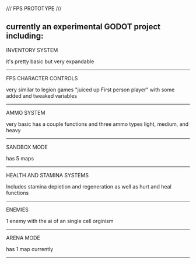 /// FPS PROTOTYPE ///

currently an experimental GODOT project including:
------------
INVENTORY SYSTEM

it's pretty basic but very expandable

------------
FPS CHARACTER CONTROLS

very similar to legion games "juiced up First person player" with some added and tweaked variables

------------
AMMO SYSTEM 

very basic has a couple functions and three ammo types light, medium, and heavy

------------
SANDBOX MODE

has 5 maps

------------
HEALTH AND STAMINA SYSTEMS

Includes stamina depletion and regeneration as well as hurt and heal functions

------------
ENEMIES

1 enemy with the ai of an single cell orginism 

------------
ARENA MODE

has 1 map currently 

------------

